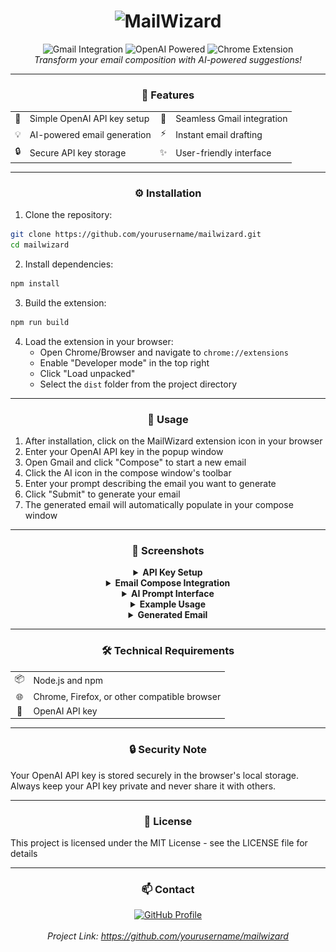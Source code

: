 <div align="center">
  <h1>
    <img src="https://img.shields.io/badge/Mail-Wizard-blueviolet?style=for-the-badge&logo=gmail" alt="MailWizard" />
  </h1>

  <p>
    <img src="https://img.shields.io/badge/Gmail-Integration-red?style=flat-square&logo=gmail" alt="Gmail Integration"/>
    <img src="https://img.shields.io/badge/OpenAI-Powered-green?style=flat-square&logo=openai" alt="OpenAI Powered"/>
    <img src="https://img.shields.io/badge/Chrome-Extension-blue?style=flat-square&logo=google-chrome" alt="Chrome Extension"/>
    <br/>
    <i>Transform your email composition with AI-powered suggestions!</i>
  </p>
</div>

---

<div align="center">
  <h3>🚀 Features</h3>
</div>

<div align="center">
  <table>
    <tr>
      <td align="center">🔑</td>
      <td>Simple OpenAI API key setup</td>
      <td align="center">🎯</td>
      <td>Seamless Gmail integration</td>
    </tr>
    <tr>
      <td align="center">💡</td>
      <td>AI-powered email generation</td>
      <td align="center">⚡</td>
      <td>Instant email drafting</td>
    </tr>
    <tr>
      <td align="center">🔒</td>
      <td>Secure API key storage</td>
      <td align="center">✨</td>
      <td>User-friendly interface</td>
    </tr>
  </table>
</div>

---

<div align="center">
  <h3>⚙️ Installation</h3>
</div>

<div align="left">

1. Clone the repository:
```bash
git clone https://github.com/yourusername/mailwizard.git
cd mailwizard
```

2. Install dependencies:
```bash
npm install
```

3. Build the extension:
```bash
npm run build
```

4. Load the extension in your browser:
   - Open Chrome/Browser and navigate to `chrome://extensions`
   - Enable "Developer mode" in the top right
   - Click "Load unpacked"
   - Select the `dist` folder from the project directory
</div>

---

<div align="center">
  <h3>📱 Usage</h3>
</div>

<div align="left">

1. After installation, click on the MailWizard extension icon in your browser
2. Enter your OpenAI API key in the popup window
3. Open Gmail and click "Compose" to start a new email
4. Click the AI icon in the compose window's toolbar
5. Enter your prompt describing the email you want to generate
6. Click "Submit" to generate your email
7. The generated email will automatically populate in your compose window
</div>

---

<div align="center">
  <h3>📸 Screenshots</h3>
</div>

<div align="center">
  <details>
    <summary><b>API Key Setup</b></summary>
    <img src="screenshots/api-key-setup.png" alt="API Key Setup" width="600"/>
    <p><i>Extension popup for setting up your OpenAI API key</i></p>
  </details>

  <details>
    <summary><b>Email Compose Integration</b></summary>
    <img src="screenshots/compose-integration.png" alt="Email Compose Integration" width="600"/>
    <p><i>AI icon integrated into Gmail's compose window</i></p>
  </details>

  <details>
    <summary><b>AI Prompt Interface</b></summary>
    <img src="screenshots/prompt-interface.png" alt="AI Prompt Interface" width="600"/>
    <p><i>Interface for entering your email generation prompt</i></p>
  </details>

  <details>
    <summary><b>Example Usage</b></summary>
    <img src="screenshots/example-prompt.png" alt="Example Prompt" width="600"/>
    <p><i>Example of entering a prompt for birthday invitation</i></p>
  </details>

  <details>
    <summary><b>Generated Email</b></summary>
    <img src="screenshots/generated-email.png" alt="Generated Email" width="600"/>
    <p><i>Example of an automatically generated email</i></p>
  </details>
</div>

---

<div align="center">
  <h3>🛠️ Technical Requirements</h3>
</div>

<div align="center">
  <table>
    <tr>
      <td align="center">📦</td>
      <td>Node.js and npm</td>
    </tr>
    <tr>
      <td align="center">🌐</td>
      <td>Chrome, Firefox, or other compatible browser</td>
    </tr>
    <tr>
      <td align="center">🔑</td>
      <td>OpenAI API key</td>
    </tr>
  </table>
</div>

---

<div align="center">
  <h3>🔒 Security Note</h3>
</div>

<div align="left">

Your OpenAI API key is stored securely in the browser's local storage. Always keep your API key private and never share it with others.
</div>

---

<div align="center">
  <h3>📄 License</h3>
</div>

<div align="left">

This project is licensed under the MIT License - see the LICENSE file for details
</div>

---

<div align="center">
  <h3>📫 Contact</h3>
</div>

<div align="center">
  <a href="https://github.com/yourusername">
    <img src="https://img.shields.io/badge/GitHub-Profile-blue?style=for-the-badge&logo=github" alt="GitHub Profile"/>
  </a>
  <br/>
  <br/>
  <i>Project Link: <a href="https://github.com/yourusername/mailwizard">https://github.com/yourusername/mailwizard</a></i>
</div>
